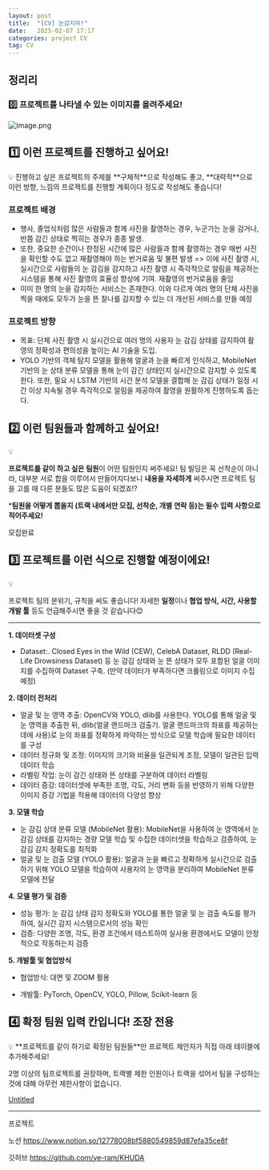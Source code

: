 ```yaml
---
layout: post
title:  "[CV] 눈감지마!"
date:   2025-02-07 17:17
categories: project CV 
tag: CV
---
```


## 정리리

### 0️⃣ 프로젝트를 나타낼 수 있는 이미지를 올려주세요!

![image.png](https://prod-files-secure.s3.us-west-2.amazonaws.com/b9ddad24-6554-47ec-ad56-45f61bc9afd6/7c15f268-f930-439c-b4bd-b1fb6a33c07a/image.png)

## 1️⃣ 이런 프로젝트를 진행하고 싶어요!

<aside> 💡 진행하고 싶은 프로젝트의 주제를 **구체적**으로 작성해도 좋고, **대략적**으로 이런 방향, 느낌의 프로젝트를 진행할 계획이다 정도로 작성해도 좋습니다!

</aside>

### 프로젝트 배경

- 행사, 졸업식처럼 많은 사람들과 함께 사진을 촬영하는 경우, 누군가는 눈을 감거나, 반쯤 감긴 상태로 찍히는 경우가 종종 발생.
- 또한, 중요한 순간이나 한정된 시간에 많은 사람들과 함께 촬영하는 경우 매번 사진을 확인할 수도 없고 재촬영해야 하는 번거로움 및 불편 발생 => 이에 사진 촬영 시, 실시간으로 사람들의 눈 감김을 감지하고 사진 촬영 시 즉각적으로 알림을 제공하는 시스템을 통해 사진 촬영의 효율성 향상에 기여. 재촬영의 번거로움을 줄임
- 이미 한 명의 눈을 감지하는 서비스는 존재한다. 이와 다르게 여러 명의 단체 사진을 찍을 때에도 모두가 눈을 뜬 찰나를 감지할 수 있는 더 개선된 서비스를 만들 예정

### 프로젝트 방향

- 목표: 단체 사진 촬영 시 실시간으로 여러 명의 사용자 눈 감김 상태를 감지하여 촬영의 정확성과 편의성을 높이는 AI 기술을 도입.
- YOLO 기반의 객체 탐지 모델을 활용해 얼굴과 눈을 빠르게 인식하고, MobileNet 기반의 눈 상태 분류 모델을 통해 눈이 감긴 상태인지 실시간으로 감지할 수 있도록 한다. 또한, 필요 시 LSTM 기반의 시간 분석 모델을 결합해 눈 감김 상태가 일정 시간 이상 지속될 경우 즉각적으로 알림을 제공하여 촬영을 원활하게 진행하도록 돕는다.

## 2️⃣ 이런 팀원들과 함께하고 싶어요!

<aside> 💡

**프로젝트를 같이 하고 싶은 팀원**이 어떤 팀원인지 써주세요! 팀 빌딩은 꼭 선착순이 아니라, 대부분 서로 합을 이루어서 만들어지다보니 **내용을 자세하게** 써주시면 프로젝트 팀을 고를 때 다른 분들도 많은 도움이 되겠죠⁉️

***팀원을 어떻게 뽑을지 (트랙 내에서만 모집, 선착순, 개별 연락 등)는 필수 입력 사항으로 적어주세요!**

</aside>

모집완료

## 3️⃣ 프로젝트를 이런 식으로 진행할 예정이에요!

<aside> 💡

프로젝트 팀의 분위기, 규칙을 써도 좋습니다! 자세한 **일정**이나 **협업 방식, 시간, 사용할 개발 툴** 등도 언급해주시면 좋을 것 같습니다😊

</aside>

---

**1. 데이터셋 구성**

- Dataset:. Closed Eyes in the Wild (CEW), CelebA Dataset, RLDD (Real-Life Drowsiness Dataset) 등 눈 감김 상태와 눈 뜬 상태가 모두 포함된 얼굴 이미지를 수집하여 Dataset 구축. (만약 데이터가 부족하다면 크롤링으로 이미지 수집 예정)

**2. 데이터 전처리**

- 얼굴 및 눈 영역 추출: OpenCV와 YOLO, dlib를 사용한다. YOLO를 통해 얼굴 및 눈 영역을 추출한 뒤, dlib(얼굴 랜드마크 검출기. 얼굴 랜드마크의 좌표를 제공하는 데에 사용)로 눈의 좌표를 정확하게 파악하는 방식으로 모델 학습에 필요한 데이터를 구성
- 데이터 정규화 및 조정: 이미지의 크기와 비율을 일관되게 조정, 모델이 일관된 입력 데이터 학습
- 라벨링 작업: 눈이 감긴 상태와 뜬 상태를 구분하여 데이터 라벨링
- 데이터 증강: 데이터셋에 부족한 조명, 각도, 거리 변화 등을 반영하기 위해 다양한 이미지 증강 기법을 적용해 데이터의 다양성 향상

**3. 모델 학습**

- 눈 감김 상태 분류 모델 (MobileNet 활용): MobileNet을 사용하여 눈 영역에서 눈 감김 상태를 감지하는 경량 모델 학습 및 수집한 데이터셋을 학습하고 검증하여, 눈 감김 감지 정확도를 최적화
- 얼굴 및 눈 검출 모델 (YOLO 활용): 얼굴과 눈을 빠르고 정확하게 실시간으로 검출하기 위해 YOLO 모델을 학습하여 사용자의 눈 영역을 분리하여 MobileNet 분류 모델에 전달

**4. 모델 평가 및 검증**

- 성능 평가: 눈 감김 상태 감지 정확도와 YOLO를 통한 얼굴 및 눈 검출 속도를 평가하여, 실시간 감지 시스템으로서의 성능 확인
- 검증: 다양한 조명, 각도, 환경 조건에서 테스트하여 실사용 환경에서도 모델이 안정적으로 작동하는지 검증

**5. 개발툴 및 협업방식**

- 협업방식: 대면 및 ZOOM 활용
    
- 개발툴: PyTorch, OpenCV, YOLO, Pillow, Scikit-learn 등
    

## 4️⃣ 확정 팀원 입력 칸입니다! 조장 전용

<aside> 💡 **프로젝트를 같이 하기로 확정된 팀원들**만 프로젝트 제안자가 직접 아래 테이블에 추가해주세요!

2명 이상의 팀프로젝트를 권장하며, 트랙별 제한 인원이나 트랙을 섞어서 팀을 구성하는 것에 대해 아무런 제한사항이 없습니다.

</aside>

[Untitled](https://www.notion.so/85fe34af27ac4792adad5b0f81f8717b?pvs=21)



---
프로젝트 

노션
https://www.notion.so/12778008bf5880549859d87efa35ce8f

깃허브
https://github.com/ye-ram/KHUDA
